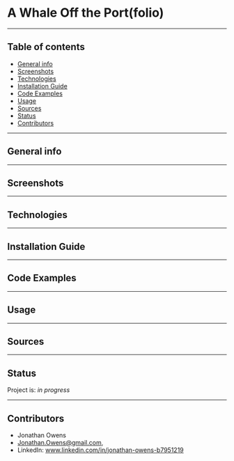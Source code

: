 # A Whale Off the Port(folio)


---

## Table of contents
* [General info](#general-info)
* [Screenshots](#screenshots)
* [Technologies](#technologies)
* [Installation Guide](#installation-guide)
* [Code Examples](#code-examples)
* [Usage](#usage)
* [Sources](#sources)
* [Status](#status)
* [Contributors](#contributors)

---

## General info



---

## Screenshots



---

## Technologies



---

## Installation Guide



---

## Code Examples



---

## Usage



---

## Sources



---

## Status

Project is: _in progress_

---

## Contributors

* Jonathan Owens
* Jonathan.Owens@gmail.com,
* LinkedIn: www.linkedin.com/in/jonathan-owens-b7951219

